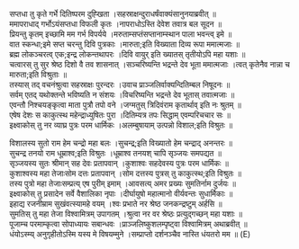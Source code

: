 

  
सप्तधा तु कृते गर्भे दितिष्परम दुह्खिता ।सहस्राक्षन्दुराधर्षंवाक्यंसानुनयाब्रवीत्  ॥   
ममापराधाद् गर्भोऽयंसप्तधा विफली कृतः ।नापराधोऽस्ति देवेश तवात्र बल सूदन  ॥   
प्रियन्तु कृतम् इच्छामि मम गर्भ विपर्यये ।मरुताम्सप्तंसप्तानाम्स्थान पाला भवन्त्व् इमे  ॥   
वात स्कन्धा;इमे सप्त चरन्तु दिवि पुत्रकाः ।मारुता;इति विख्याता दिव्य रूपा ममात्मजाः  ॥   
ब्रह्म लोकञ्चरत्व् एक;इन्द्र लोकन्तथापरः ।दिवि वायुर् इति ख्यातस् तृतीयोऽपि महा यशाः  ॥   
चत्वारस् तु सुर श्रेष्ठ दिशो वै तव शासनात् ।सञ्चरिष्यन्ति भद्रन्ते देव भूता ममात्मजाः ।त्वत् कृतेनैव नान्ना च मारुता;इति विश्रुताः  ॥   
तस्यास् तद् वचनंश्रुत्वा सहस्राक्षः पुरन्दरः ।उवाच प्राञ्जलिर्वाक्यन्दितिम्बल निषूदनः  ॥   
सर्वम् एतद् यथोक्तन्ते भविष्यति न संशयः ।विचरिष्यन्ति भद्रन्ते देव भूतास् तवात्मजाः  ॥   
एवन्तौ निश्चयङ्कृत्वा माता पुत्रौ तपो वने ।जग्मतुस् त्रिदिवंराम कृतार्थाव् इति नः श्रुतम्  ॥   
एषेष देशः स काकुत्स्थ महेन्द्राध्युषितः पुरा ।दितिम्यत्र तपः सिद्धाम् एवम्परिचचार सः  ॥   
इक्ष्वाकोस् तु नर व्याघ्र पुत्रः परम धार्मिकः ।अलम्बुषायाम् उत्पन्नो विशाल;इति विश्रुतः  ॥   
  
विशालस्य सुतो राम हेम चन्द्रो महा बलः ।सुचन्द्र;इति विख्यातो हेम चन्द्राद् अनन्तरः  ॥   
सुचन्द्र तनयो राम धूम्राश्व;इति विश्रुतः ।धूम्राश्व तनयश् चापि सृञ्जयः समपद्यत  ॥   
सृञ्जयस्य सुतः श्रीमान् सह देवः प्रतापवान् ।कुशाश्वः सहदेवस्य पुत्रः परम धार्मिकः  ॥   
कुशाश्वस्य महा तेजाःसोम दत्तः प्रतापवान् ।सोम दत्तस्य पुत्रस् तु काकुत्स्थ;इति विश्रुतः  ॥   
तस्य पुत्रो महा तेजाःसम्प्रत्य् एष पुरीम् इमाम् ।आवसत्य् अमर प्रख्यः सुमतिर्नाम दुर्जयः  ॥   
इक्ष्वाकोस् तु प्रसादेन सर्वे वैशालिका नृपाः ।दीर्घायुषो महात्मानो वीर्यवन्तः सुधार्मिकाः  ॥   
इहाद्य रजनीम्राम सुखंवत्स्यामहे वयम् ।श्वः प्रभाते नर श्रेष्ठ जनकन्द्रष्टुम् अर्हसि  ॥   
सुमतिस् तु महा तेजा विश्वामित्रम् उपागतम् ।श्रुत्वा नर वर श्रेष्ठः प्रत्युद्गच्छन् महा यशाः  ॥   
पूजाम्च परमाम्कृत्वा सोपाध्यायः सबान्धवः ।प्राञ्जलिष्कुशलम्पृष्ट्वा विश्वामित्रम् अथाब्रवीत्  ॥   
धंयोऽस्म्य् अनुगृहीतोऽस्मि यस्य मे विषयम्मुने ।सम्प्राप्तो दर्शनञ्चैव नास्ति धंयतरो मम  ॥ (E)  
